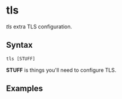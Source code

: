 # tls

*tls* extra TLS configuration.

## Syntax

~~~ txt
tls [STUFF]
~~~

**STUFF** is things you'll need to configure TLS.

## Examples
